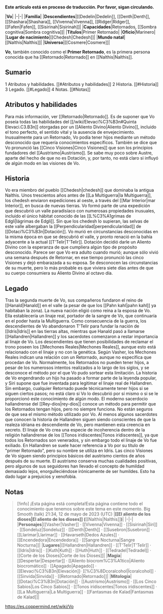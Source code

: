 **Este artículo está en proceso de traducción. Por favor, sigan circulando.**


|**Vo**|
|-|-|
|**Familia**|
|**Descendientes**|[[Dedelin\|Dedelin]], [[Denth\|Denth]], [[Shashara\|Shashara]], [[Vivenna\|Vivenna]], [[Ridger\|Ridger]], [[Fafen\|Fafen]], [[Sisirinah\|Sisirinah]]|
|**Capacidades**|Retornados, [[Sombra cognitiva\|Sombra cognitiva]]|
|**Títulos**|Primer Retornado|
|**Oficio**|Marinero|
|**Lugar de nacimiento**|[[Chedesh\|Chedesh]]|
|**Mundo natal**|[[Nalthis\|Nalthis]]|
|**Universo**|[[Cosmere\|Cosmere]]|

**Vo**, también conocido como el **Primer Retornado**, es la primera persona conocida que ha [[Retornado\|Retornado]] en [[Nalthis\|Nalthis]].

## Sumario

1 Atributos y habilidades. [[#Atributos y habilidades]] 
2 Historia. [[#Historia]] 
3 Legado. [[#Legado]] 
4 Notas. [[#Notas]] 


## Atributos y habilidades
Para más información, ver [[Retornado\|Retornado]].
Es de suponer que Vo poseía todas las habilidades del [[/wiki/Elevaci%C3%B3n#Quinta Elevaci.C3.B3n]] otorgadas por un [[Aliento Divino\|Aliento Divino]], incluido el tono perfecto, el sentido vital y la ausencia de envejecimiento. Inusualmente para un Retornado, Vo podía tener hijos mediante un método desconocido que requería conocimientos específicos.
También se dice que Vo pronunció las [[Cinco Visiones\|Cinco Visiones]] que son los principios fundadores del [[Austrismo\|Austrismo]]. Se sabe muy poco sobre Austre, aparte del hecho de que no es Dotación, y, por tanto, no está claro si influyó de algún modo en las visiones de Vo.

## Historia
Vo era miembro del pueblo [[Chedesh\|chedesh]] que dominaba la antigua Nalthis. Unos trescientos años antes de [[La Multiguerra\|la Multiguerra]], los chedesh enviaron expediciones al oeste, a través del [[Mar Interior\|mar Interior]], en busca de nuevas tierras. Vo formó parte de una expedición que descubrió un valle paradisíaco con numerosas propiedades inusuales, incluido el único hábitat conocido de las [[L%C3%A1grimas de Edgli\|lágrimas de Edgli]]. Sin que los chedesh lo supieran, las selvas de este valle albergaban la [[Perpendicularidad\|perpendicularidad]] de [[Dotaci%C3%B3n\|Dotación]]. Vo murió en circunstancias desconocidas en la misma época en que se descubrió el valle, y pronto renació en la bahía adyacente a la actual [[T'Telir\|T'Telir]]. Dotación decidió darle un Aliento Divino con la esperanza de que cumpliera algún tipo de propósito desconocido.
Parece ser que Vo era adulto cuando murió; aunque sólo vivió una semana después de Retornar, en ese tiempo pronunció las cinco Visiones y dejó embarazada a su esposa. Se desconocen las circunstancias de su muerte, pero lo más probable es que viviera siete días antes de que su cuerpo consumiera su Aliento Divino al octavo día.

## Legado
Tras la segunda muerte de Vo, sus compañeros fundaron el reino de [[Hanald\|Hanald]] en el valle (a pesar de que los [[Pahn kahl\|pahn kahl]] ya habitaban la zona). La nueva nación eligió como reina a la esposa de Vo. Ella establecería un linaje real, portador de la sangre de Vo, que continuaría en el poder hasta la Multiguerra. Como consecuencia de la guerra, los descendientes de Vo abandonaron T'Telir para fundar la nación de [[Idris\|Idris]] en las tierras altas, mientras que Hanald pasó a llamarse [[Hallandren\|Hallandren]] y los sacerdotes comenzaron a restar importancia al linaje de Vo. Los descendientes que tienen posibilidades de reclamar el trono poseen los [[Mechones Reales\|Mechones Reales]], aunque esto está relacionado con el linaje y no con la genética. Según Vasher, los Mechones Reales indican una relación con un Retornado, aunque no especifica que procedan de Vo.
Normalmente, los Retornados no pueden tener hijos, a pesar de los numerosos intentos realizados a lo largo de los siglos,  y se desconoce el método por el que Vo pudo sortear esta limitación. La historia de Vo engendrando un hijo ha pasado a formar parte de la leyenda popular, y Siri supone que fue inventada para legitimar el linaje real de Hallandren. Sin embargo, cualquier Retornado puede técnicamente tener hijos si se siguen ciertos pasos; no está claro si Vo lo descubrió por sí mismo o si se le proporcionó este conocimiento de algún modo. El moderno sacerdocio hallandrense del [[Rey-dios\|rey-dios]] conoce un método para permitir que los Retornados tengan hijos, pero no siempre funciona. No están seguros de que sea el mismo método utilizado por Vo.
Al menos algunos sacerdotes que conocen la historia de Hallandren siguen siendo conscientes de que la realeza idriana es descendiente de Vo, pero mantienen esta creencia en secreto. El linaje de Vo crea una especie de incoherencia dentro de la religión hallandrense de los [[Tonos iridiscentes\|Tonos iridiscentes]], ya que todos los Retornados son venerados, y sin embargo todo el linaje de Vo fue exiliado. En Hallandren se suele hacer referencia a Vo por su título de "primer Retornado", pero su nombre se utiliza en Idris.
Las cinco Visiones de Vo siguen siendo principios básicos del austrismo cientos de años después de su muerte. El austrismo conserva muchas cualidades positivas, pero algunos de sus seguidores han llevado el concepto de humildad demasiado lejos, enorgulleciéndose irónicamente de ser humildes. Esto ha dado lugar a prejuicios y xenofobia.

## Notas




> [!info] ¡Esta página está completa!Esta página contiene todo el conocimiento que tenemos sobre este tema en este momento.
Big Smooth (talk) 21:34, 12 de mayo de 2023 (UTC)
|**[[El aliento de los dioses\|El aliento de los dioses]] (**[[Nalthis\|Nalthis]]**)**|
|-|-|
|**Personajes**|[[Vasher\|Vasher]] · [[Vivenna\|Vivenna]] · [[Sisirinah\|Siri]] · [[Sondeluz\|Sondeluz]] · [[Denth\|Denth]] · [[Susebron\|Susebron]] · [[Llarimar\|Llarimar]] · [[Havarseth\|Dedos Azules]] · [[Encendedora\|Encendedora]] · [[Sangre Nocturna\|Sangre Nocturna]]|
|**Lugares**|[[Hallandren\|Hallandren]] · [[T'Telir\|T'Telir]] · [[Idris\|Idris]] · [[Kuth\|Kuth]] · [[Huth\|Huth]] · [[Tedradel\|Tedradel]] · [[Corte de los Dioses\|Corte de los Dioses]]|
|**Magia**|[[Despertar\|Despertar]] · [[Aliento biocrom%C3%A1tico\|Aliento biocromático]] · [[Apagado\|Apagado]] · [[Elevaci%C3%B3n\|Elevación]]· [[%C3%8Dcoralcohol\|Ícoralcohol]] · [[Sinvida\|Sinvida]] · [[Retornado\|Retornado]]|
|**Mitología**|[[Dotaci%C3%B3n\|Dotación]] · [[Austrismo\|Austrismo]] · [[Los Cinco Sabios\|Los Cinco Sabios]] · [[Tonos iridiscentes\|Tonos iridiscentes]] · [[La Multiguerra\|La Multiguerra]] · [[Fantasmas de Kalad\|Fantasmas de Kalad]]|



https://es.coppermind.net/wiki/Vo